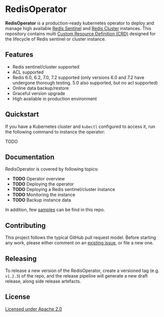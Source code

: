 # RedisOperator

**RedisOperator** is a production-ready kubernetes operator to deploy and manage high available [Redis Sentinel](https://redis.io/docs/management/sentinel/) and [Redis Cluster](https://redis.io/docs/reference/cluster-spec/) instances. This repository contains multi [Custom Resource Definition (CRD)](https://kubernetes.io/docs/concepts/extend-kubernetes/api-extension/custom-resources/#customresourcedefinitions) designed for the lifecycle of Redis sentinel or cluster instance.

## Features

* Redis sentinel/cluster supported
* ACL supported
* Redis 6.0, 6.2, 7.0, 7.2 supported (only versions 6.0 and 7.2 have undergone thorough testing. 5.0 also supported, but no acl supported)
* Online data backup/restore
* Graceful version upgrade
* High available in production environment

## Quickstart

If you have a Kubernetes cluster and `kubectl` configured to access it, run the following command to instance the operator:

TODO

## Documentation

RedisOperator is covered by following topics:

* **TODO** Operator overview
* **TODO** Deploying the operator
* **TODO** Deploying a Redis sentinel/cluster instance
* **TODO** Monitoring the instance 
* **TODO** Backup instance data

In addition, few [samples](./config/samples) can be find in this repo.

## Contributing

This project follows the typical GitHub pull request model. Before starting any work, please either comment on an [existing issue](https://github.com/alauda/redis-operator/issues), or file a new one.

## Releasing

To release a new version of the RedisOperator, create a versioned tag (e.g. `v1.2.3`) of the repo, and the release pipeline will generate a new draft release, along side release artefacts.

## License

[Licensed under Apache 2.0](LICENSE)
